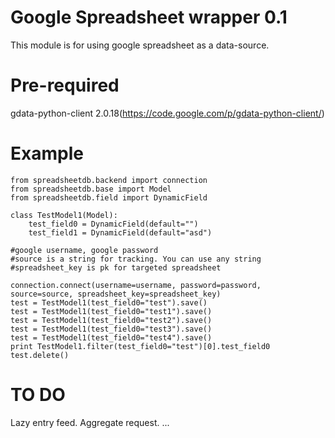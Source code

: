 Google Spreadsheet wrapper 0.1
=====================================
This module is for using google spreadsheet as a data-source.

Pre-required
====================================
gdata-python-client 2.0.18(https://code.google.com/p/gdata-python-client/)

Example
====================================
    from spreadsheetdb.backend import connection
    from spreadsheetdb.base import Model
    from spreadsheetdb.field import DynamicField

    class TestModel1(Model):
        test_field0 = DynamicField(default="")
        test_field1 = DynamicField(default="asd")

    #google username, google password
    #source is a string for tracking. You can use any string
    #spreadsheet_key is pk for targeted spreadsheet

    connection.connect(username=username, password=password, source=source, spreadsheet_key=spreadsheet_key)
    test = TestModel1(test_field0="test").save()
    test = TestModel1(test_field0="test1").save()
    test = TestModel1(test_field0="test2").save()
    test = TestModel1(test_field0="test3").save()
    test = TestModel1(test_field0="test4").save()
    print TestModel1.filter(test_field0="test")[0].test_field0
    test.delete()

TO DO
=====================================
Lazy entry feed.
Aggregate request.
...
